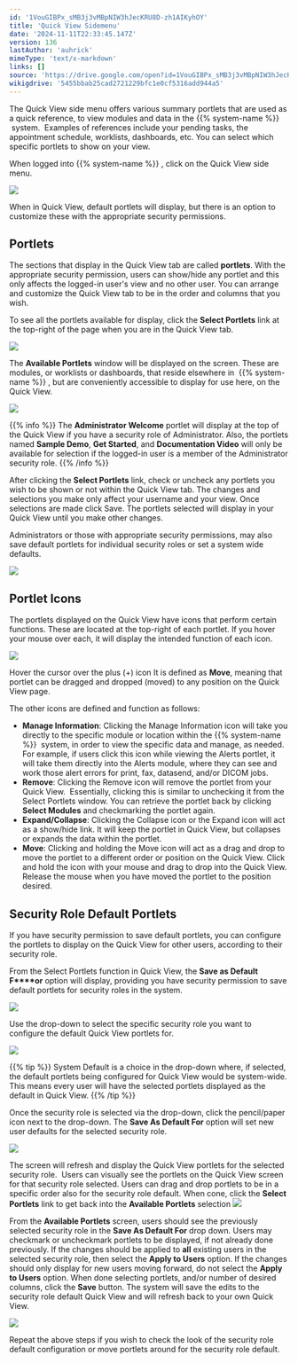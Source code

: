 ```yaml
---
id: '1VouGIBPx_sMB3j3vMBpNIW3hJecKRU8D-zh1AIKyhOY'
title: 'Quick View Sidemenu'
date: '2024-11-11T22:33:45.147Z'
version: 136
lastAuthor: 'auhrick'
mimeType: 'text/x-markdown'
links: []
source: 'https://drive.google.com/open?id=1VouGIBPx_sMB3j3vMBpNIW3hJecKRU8D-zh1AIKyhOY'
wikigdrive: '5455bbab25cad2721229bfc1e0cf5316add944a5'
---
```

The Quick View side menu offers various summary portlets that are used as a quick reference, to view modules and data in the {{% system-name %}}  system.  Examples of references include your pending tasks, the appointment schedule, worklists, dashboards, etc. You can select which specific portlets to show on your view.

When logged into {{% system-name %}} , click on the Quick View side menu.

![](../quick-view-sidemenu.assets/cefccd4aeee20ae3b55f821ead371d35.png)

When in Quick View, default portlets will display, but there is an option to customize these with the appropriate security permissions.

## Portlets

The sections that display in the Quick View tab are called **portlets**. With the appropriate security permission, users can show/hide any portlet and this only affects the logged-in user's view and no other user. You can arrange and customize the Quick View tab to be in the order and columns that you wish.

To see all the portlets available for display, click the **Select Portlets** link at the top-right of the page when you are in the Quick View tab.

![](../quick-view-sidemenu.assets/210f441a4d5eeadb44f7962ac9be0888.png)

The **Available Portlets** window will be displayed on the screen. These are modules, or worklists or dashboards, that reside elsewhere in  {{% system-name %}} , but are conveniently accessible to display for use here, on the Quick View.

![](../quick-view-sidemenu.assets/201acfb27c628187898ad5a1514155e9.png)

{{% info %}}
The **Administrator Welcome** portlet will display at the top of the Quick View if you have a security role of Administrator. Also, the portlets named **Sample Demo**, **Get Started**, and **Documentation Video** will only be available for selection if the logged-in user is a member of the Administrator security role.
{{% /info %}}

After clicking the **Select Portlets** link, check or uncheck any portlets you wish to be shown or not within the Quick View tab. The changes and selections you make only affect your username and your view. Once selections are made click Save. The portlets selected will display in your Quick View until you make other changes.

Administrators or those with appropriate security permissions, may also save default portlets for individual security roles or set a system wide defaults.

![](../quick-view-sidemenu.assets/f47a009356c530521be50c86b36fc4b0.png)

## Portlet Icons

The portlets displayed on the Quick View have icons that perform certain functions. These are located at the top-right of each portlet. If you hover your mouse over each, it will display the intended function of each icon.

![](../quick-view-sidemenu.assets/9e0ceacc49dbf8b3047cfc476f101407.png)

Hover the cursor over the plus (+) icon It is defined as **Move**, meaning that portlet can be dragged and dropped (moved) to any position on the Quick View page.

The other icons are defined and function as follows:

* <strong>Manage Information</strong>: Clicking the Manage Information icon will take you directly to the specific module or location within the {{% system-name %}}  system, in order to view the specific data and manage, as needed. For example, if users click this icon while viewing the Alerts portlet, it will take them directly into the Alerts module, where they can see and work those alert errors for print, fax, datasend, and/or DICOM jobs.
* <strong>Remove</strong>: Clicking the Remove icon will remove the portlet from your Quick View.  Essentially, clicking this is similar to unchecking it from the Select Portlets window. You can retrieve the portlet back by clicking <strong>Select Modules</strong> and checkmarking the portlet again.
* <strong>Expand/Collapse</strong>: Clicking the Collapse icon or the Expand icon will act as a show/hide link. It will keep the portlet in Quick View, but collapses or expands the data within the portlet.
* <strong>Move</strong>: Clicking and holding the Move icon will act as a drag and drop to move the portlet to a different order or position on the Quick View. Click and hold the icon with your mouse and drag to drop into the Quick View. Release the mouse when you have moved the portlet to the position desired.

## Security Role Default Portlets

If you have security permission to save default portlets, you can configure the portlets to display on the Quick View for other users, according to their security role.

From the Select Portlets function in Quick View, the **Save as Default F****or** option will display, providing you have security permission to save default portlets for security roles in the system.

![](../quick-view-sidemenu.assets/cdf73925f0168d13f592a41497cc5bef.png)

Use the drop-down to select the specific security role you want to configure the default Quick View portlets for.

![](../quick-view-sidemenu.assets/cff77ce447e6262509591e7189eed403.png)

{{% tip %}}
System Default is a choice in the drop-down where, if selected, the default portlets being configured for Quick View would be system-wide. This means every user will have the selected portlets displayed as the default in Quick View.
{{% /tip %}}

Once the security role is selected via the drop-down, click the pencil/paper icon next to the drop-down. The **Save As Default For** option will set new user defaults for the selected security role.

![](../quick-view-sidemenu.assets/20fdeb48a5943f7ecf74ba1ee927ab94.png)

The screen will refresh and display the Quick View portlets for the selected security role.  Users can visually see the portlets on the Quick View screen for that security role selected. Users can drag and drop portlets to be in a specific order also for the security role default. When cone, click the **Select Portlets** link to get back into the **Available Portlets** selection 
![](../quick-view-sidemenu.assets/5c92afc83ee1d11c40c8397f671863ce.png)

From the **Available Portlets** screen, users should see the previously selected security role in the **Save As Default For** drop down. Users may checkmark or uncheckmark portlets to be displayed, if not already done previously. If the changes should be applied to **all** existing users in the selected security role, then select the **Apply to Users** option. If the changes should only display for new users moving forward, do not select the **Apply to Users** option. When done selecting portlets, and/or number of desired columns, click the **Save** button. The system will save the edits to the security role default Quick View and will refresh back to your own Quick View.

![](../quick-view-sidemenu.assets/4ba3873a929a66f9d70042e42f1d61ad.png)

Repeat the above steps if you wish to check the look of the security role default configuration or move portlets around for the security role default.
